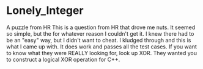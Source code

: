 # Lonely_Integer
A puzzle from HR
This is a question from HR that drove me nuts. It seemed so simple, but the for whatever reason I couldn't get it. I knew there had to be an "easy" way, but I didn't want to cheat. 
I kludged through and this is what I came up with. It does work and passes all the test cases.
If you want to know what they were REALLY looking for, look up XOR. They wanted you to construct a logical XOR operation for C++.
